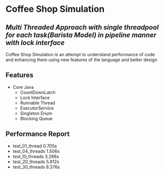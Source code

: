 # Coffee Shop Simulation
## _Multi Threaded Approach with single threadpool for each task(Barista Model) in pipeline manner with lock interface_

Coffee Shop Simulation is an attempt to understand performance of code and enhancing them using new features of the language and better design

## Features
- Core Java
	- CountDownLatch
	- Lock Interface
	- Runnable Thread
	- ExecutorService
	- Singleton Enum
	- Blocking Queue


## Performance Report
- test_01_thread 0.705s
- test_04_threads 1.506s
- test_10_threads 3.266s
- test_20_threads 5.812s
- test_30_threads 8.376s

